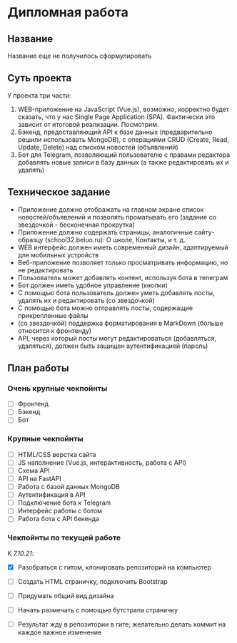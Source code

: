 # Дипломная работа

## Название

Название еще не получилось сформулировать

## Суть проекта

У проекта три части:

1. WEB-приложение на JavaScript (Vue.js), возможно, корректно будет сказать, что у нас Single Page Application (SPA). Фактически это зависит от итоговой реализации. Посмотрим.
2. Бэкенд, предоставляющий API к базе данных (предварительно решили использовать MongoDB), с операциями CRUD (Create, Read, Update, Delete) над списком новостей (объявлений)
3. Бот для Telegram, позволяющий пользователю с правами редактора добавлять новые записи в базу данных (а также редактировать их и удалять)

## Техническое задание

- Приложение должно отображать на главном экране список новостей/объявлений и позволять проматывать его (задание со звездочкой - бесконечная прокрутка)
- Приложение должно содержать страницы, аналогичные сайту-образцу (school32.beluo.ru): О школе, Контакты, и т. д.
- WEB интерфейс должен иметь современный дизайн, адаптируемый для мобильных устройств
- Веб-приложение позволяет только просматривать информацию, но не редактировать
- Пользователь может добавлять контент, используя бота в телеграм
- Бот должен иметь удобное управление (кнопки)
- С помощью бота пользователь должен уметь добавлять посты, удалять их и редактировать (со звездочкой)
- С помощью бота можно отправлять посты, содержащие прикрепленные файлы
- (со звездочкой) поддержка форматирования в MarkDown (больше относится к фронтенду)
- API, через который посты могут редактироваться (добавляться, удаляться), должен быть защищен аутентификацией (пароль)

## План работы

### Очень крупные чекпойнты

- [ ] Фронтенд
- [ ] Бэкенд
- [ ] Бот

### Крупные чекпойнты

- [ ] HTML/CSS верстка сайта
- [ ] JS наполнение (Vue.js, интерактивность, работа с API)
- [ ] Схема API
- [ ] API на FastAPI
- [ ] Работа с базой данных MongoDB
- [ ] Аутентификация в API
- [ ] Подключение бота к Telegram
- [ ] Интерфейс работы с ботом
- [ ] Работа бота с API бекенда

### Чекпойнты по текущей работе

К *7.10.21*:
- [x] Разобраться с гитом, клонировать репозиторий на компьютер 
- [ ] Создать HTML страничку, подключить Bootstrap
- [ ] Придумать общий вид дизайна
- [ ] Начать размечать с помощью бутстрапа страничку
- [ ] Результат жду в репозитории в гите; желательно делать коммит на каждое важное изменение

